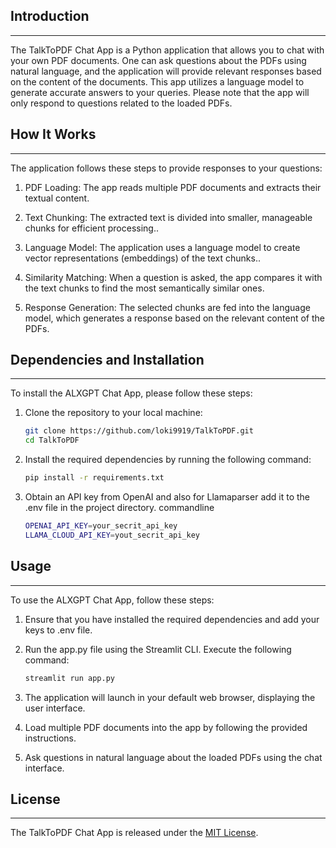 ## Introduction
------------
The TalkToPDF Chat App is a Python application that allows you to chat with your own PDF documents. One can ask questions about the PDFs using natural language, and the application will provide relevant responses based on the content of the documents. This app utilizes a language model to generate accurate answers to your queries. Please note that the app will only respond to questions related to the loaded PDFs.

## How It Works
------------
The application follows these steps to provide responses to your questions:

1. PDF Loading: The app reads multiple PDF documents and extracts their textual content.

2. Text Chunking: The extracted text is divided into smaller, manageable chunks for efficient processing..

3. Language Model: The application uses a language model to create vector representations (embeddings) of the text chunks..

4. Similarity Matching: When a question is asked, the app compares it with the text chunks to find the most semantically similar ones.

5. Response Generation: The selected chunks are fed into the language model, which generates a response based on the relevant content of the PDFs.

## Dependencies and Installation
----------------------------
To install the ALXGPT Chat App, please follow these steps:

1. Clone the repository to your local machine:
   ```bash
   git clone https://github.com/loki9919/TalkToPDF.git
   cd TalkToPDF

2. Install the required dependencies by running the following command:
   ```bash
   pip install -r requirements.txt
   

3. Obtain an API key from OpenAI and also for Llamaparser add it to the .env file in the project directory.
commandline
    ```bash
    OPENAI_API_KEY=your_secrit_api_key
    LLAMA_CLOUD_API_KEY=yout_secrit_api_key

## Usage
-----
To use the ALXGPT Chat App, follow these steps:

1. Ensure that you have installed the required dependencies and add your keys to .env file.

2. Run the app.py file using the Streamlit CLI. Execute the following command:
   ```bash
   streamlit run app.py
   

3. The application will launch in your default web browser, displaying the user interface.

4. Load multiple PDF documents into the app by following the provided instructions.

5. Ask questions in natural language about the loaded PDFs using the chat interface.

## License
-------
The TalkToPDF Chat App is released under the [MIT License](https://opensource.org/licenses/MIT).